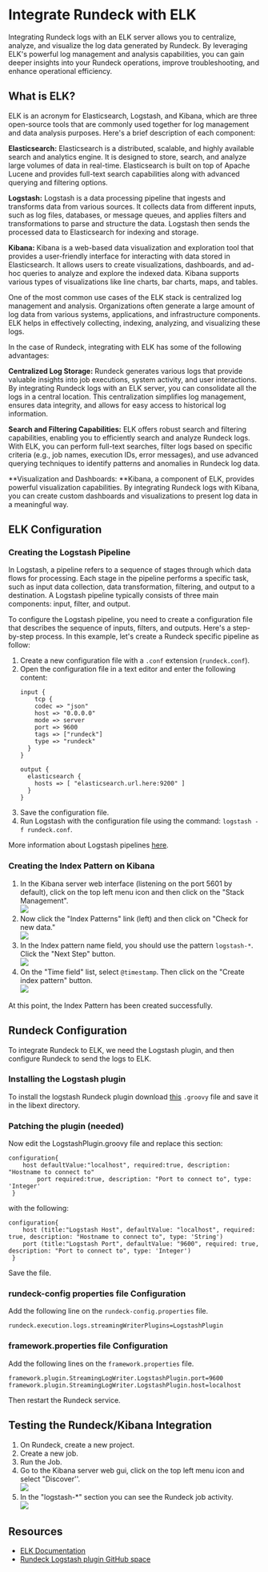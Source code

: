 # Integrate Rundeck with ELK
Integrating Rundeck logs with an ELK server allows you to centralize, analyze, and visualize the log data generated by Rundeck. By leveraging ELK's powerful log management and analysis capabilities, you can gain deeper insights into your Rundeck operations, improve troubleshooting, and enhance operational efficiency.

## What is ELK?
ELK is an acronym for Elasticsearch, Logstash, and Kibana, which are three open-source tools that are commonly used together for log management and data analysis purposes. Here's a brief description of each component:

**Elasticsearch:** Elasticsearch is a distributed, scalable, and highly available search and analytics engine. It is designed to store, search, and analyze large volumes of data in real-time. Elasticsearch is built on top of Apache Lucene and provides full-text search capabilities along with advanced querying and filtering options.

**Logstash:** Logstash is a data processing pipeline that ingests and transforms data from various sources. It collects data from different inputs, such as log files, databases, or message queues, and applies filters and transformations to parse and structure the data. Logstash then sends the processed data to Elasticsearch for indexing and storage.

**Kibana:** Kibana is a web-based data visualization and exploration tool that provides a user-friendly interface for interacting with data stored in Elasticsearch. It allows users to create visualizations, dashboards, and ad-hoc queries to analyze and explore the indexed data. Kibana supports various types of visualizations like line charts, bar charts, maps, and tables.

One of the most common use cases of the ELK stack is centralized log management and analysis. Organizations often generate a large amount of log data from various systems, applications, and infrastructure components. ELK helps in effectively collecting, indexing, analyzing, and visualizing these logs.

In the case of Rundeck, integrating with ELK has some of the following advantages:

**Centralized Log Storage:** Rundeck generates various logs that provide valuable insights into job executions, system activity, and user interactions. By integrating Rundeck logs with an ELK server, you can consolidate all the logs in a central location. This centralization simplifies log management, ensures data integrity, and allows for easy access to historical log information.

**Search and Filtering Capabilities:** ELK offers robust search and filtering capabilities, enabling you to efficiently search and analyze Rundeck logs. With ELK, you can perform full-text searches, filter logs based on specific criteria (e.g., job names, execution IDs, error messages), and use advanced querying techniques to identify patterns and anomalies in Rundeck log data. 

**Visualization and Dashboards: **Kibana, a component of ELK, provides powerful visualization capabilities. By integrating Rundeck logs with Kibana, you can create custom dashboards and visualizations to present log data in a meaningful way. 

## ELK Configuration

### Creating the Logstash Pipeline
In Logstash, a pipeline refers to a sequence of stages through which data flows for processing. Each stage in the pipeline performs a specific task, such as input data collection, data transformation, filtering, and output to a destination. A Logstash pipeline typically consists of three main components: input, filter, and output.

To configure the Logstash pipeline, you need to create a configuration file that describes the sequence of inputs, filters, and outputs. Here's a step-by-step process. In this example, let's create a Rundeck specific pipeline as follow:

1. Create a new configuration file with a `.conf` extension (`rundeck.conf`).  
2. Open the configuration file in a text editor and enter the following content:  
    ```
    input {
	 	tcp {
	    codec => "json"
	    host => "0.0.0.0"
	    mode => server
	    port => 9600
	    tags => ["rundeck"]
	    type => "rundeck"
	  }
	}
	
	output {
	  elasticsearch {
	    hosts => [ "elasticsearch.url.here:9200" ]
	  }
	}
	```	
3. Save the configuration file.  
4. Run Logstash with the configuration file using the command: `logstash -f rundeck.conf`.  

More information about Logstash pipelines [here](https://www.elastic.co/guide/en/logstash/current/configuration.html). 

### Creating the Index Pattern on Kibana
1. In the Kibana server web interface (listening on the port 5601 by default), click on the top left menu icon and then click on the "Stack Management".  
![](/assets/img/elk1.png)
2. Now click the "Index Patterns" link (left) and then click on "Check for new data."  
![](/assets/img/elk2.png)
3. In the Index pattern name field, you should use the pattern `logstash-*`. Click the "Next Step" button.  
![](/assets/img/elk3.png)
4. On the "Time field" list, select `@timestamp`. Then click on the "Create index pattern" button.  
![](/assets/img/elk4.png)

At this point, the Index Pattern has been created successfully.

## Rundeck Configuration
To integrate Rundeck to ELK, we need the Logstash plugin, and then configure Rundeck to send the logs to ELK.

### Installing the Logstash plugin
To install the logstash Rundeck plugin download [this](https://github.com/rundeck-plugins/rundeck-logstash-plugin/blob/master/LogstashPlugin.groovy) `.groovy` file and save it in the libext directory.

### Patching the plugin (needed)
Now edit the LogstashPlugin.groovy file and replace this section:

```
configuration{
    host defaultValue:"localhost", required:true, description: "Hostname to connect to"
        port required:true, description: "Port to connect to", type: 'Integer'
 }
```

with the following:

```
configuration{
    host (title:"Logstash Host", defaultValue: "localhost", required: true, description: "Hostname to connect to", type: 'String')
    port (title:"Logstash Port", defaultValue: "9600", required: true, description: "Port to connect to", type: 'Integer')
 }
```

Save the file.

### rundeck-config properties file Configuration
Add the following line on the `rundeck-config.properties` file.

```
rundeck.execution.logs.streamingWriterPlugins=LogstashPlugin
```

### framework.properties file Configuration
Add the following lines on the `framework.properties` file.

```
framework.plugin.StreamingLogWriter.LogstashPlugin.port=9600 
framework.plugin.StreamingLogWriter.LogstashPlugin.host=localhost
```

Then restart the Rundeck service.

## Testing the Rundeck/Kibana Integration
1. On Rundeck, create a new project.  
2. Create a new job.  
3. Run the Job.  
4. Go to the Kibana server web gui, click on the top left menu icon and select "Discover''.  
![](/assets/img/elk5.png)
5. In the "logstash-*" section you can see the Rundeck job activity.  
![](/assets/img/elk6.png)

## Resources
* [ELK Documentation](https://www.elastic.co/guide/en/elastic-stack/current/index.html)
* [Rundeck Logstash plugin GitHub space](https://github.com/rundeck-plugins/rundeck-logstash-plugin)